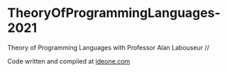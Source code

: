 # TheoryOfProgrammingLanguages-2021
Theory of Programming Languages with Professor Alan Labouseur //

Code written and compiled at [ideone.com](ideone.com)
